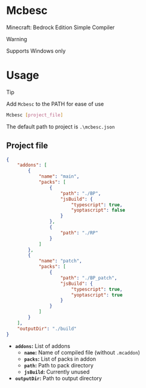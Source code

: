 # Mcbesc
Minecraft: Bedrock Edition Simple Compiler
> [!WARNING]
> Supports Windows only
# Usage
> [!TIP]
> Add `Mcbesc` to the PATH for ease of use
```bash
Mcbesc [project_file]
```
The default path to project is `.\mcbesc.json`
## Project file
```json
{
    "addons": [
        {
            "name": "main",
            "packs": [
                {
                    "path": "./BP",
                    "jsBuild": {
                        "typescript": true,
                        "yoptascript": false
                    }
                },
                {
                    "path": "./RP"
                }
            ]
        },
        {
            "name": "patch",
            "packs": [
                {
                    "path": "./BP_patch",
                    "jsBuild": {
                        "typescript": true,
                        "yoptascript": true
                    }
                }
            ]
        }
    ],
    "outputDir": "./build"
}
```
- **`addons`:** List of addons
  - **`name`:** Name of compiled file (without `.mcaddon`)
  - **`packs`:** List of packs in addon
  - **`path`:** Path to pack directory
  - **`jsBuild`:** Currently unused
- **`outputDir`:** Path to output directory
